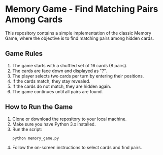 # Memory Game - Find Matching Pairs Among Cards

This repository contains a simple implementation of the classic Memory Game, where the objective is to find matching pairs among hidden cards.

## Game Rules

1. The game starts with a shuffled set of 16 cards (8 pairs).
2. The cards are face down and displayed as "?".
3. The player selects two cards per turn by entering their positions.
4. If the cards match, they stay revealed.
5. If the cards do not match, they are hidden again.
6. The game continues until all pairs are found.

## How to Run the Game

1. Clone or download the repository to your local machine.
2. Make sure you have Python 3.x installed.
3. Run the script:
    ```bash
    python memory_game.py
    ```
4. Follow the on-screen instructions to select cards and find pairs.
